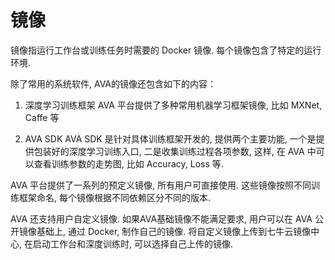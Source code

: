 # 镜像

镜像指运行工作台或训练任务时需要的 Docker 镜像. 每个镜像包含了特定的运行环境. 

除了常用的系统软件, AVA的镜像还包含如下的内容：

1. 深度学习训练框架
    AVA 平台提供了多种常用机器学习框架镜像, 比如 MXNet, Caffe 等

2. AVA SDK
    AVA SDK 是针对具体训练框架开发的, 提供两个主要功能, 一个是提供包装好的深度学习训练入口, 二是收集训练过程各项参数, 这样, 在 AVA 中可以查看训练参数的走势图, 比如 Accuracy, Loss 等. 

AVA 平台提供了一系列的预定义镜像, 所有用户可直接使用. 这些镜像按照不同训练框架命名, 每个镜像根据不同依赖区分不同的版本. 

AVA 还支持用户自定义镜像. 如果AVA基础镜像不能满足要求, 用户可以在 AVA 公开镜像基础上, 通过 Docker, 制作自己的镜像. 将自定义镜像上传到七牛云镜像中心, 在启动工作台和深度训练时, 可以选择自己上传的镜像. 